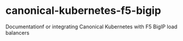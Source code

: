 # canonical-kubernetes-f5-bigip
Documentationf or integrating Canonical Kubernetes with F5 BigIP load balancers
